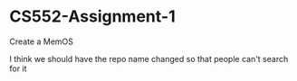 # CS552-Assignment-1
Create a MemOS 


I think we should have the repo name changed so that people can't search for it
